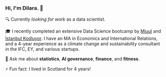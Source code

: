 ### Hi, I'm Dilara. 👋

🔍 Currently *looking for work* as a data scientist. 

🎓 I recently completed an extensive Data Science bootcamp by [Miuul](https://miuul.com) and [İstanbul Kodluyor](https://istanbulkodluyor.com/istanbul-kodluyor). I have an MA in Economics and International Relations, and a 4-year experience as a climate change and sustainability consultant in the IFC, EY, and various startups.

💬 Ask me about **statistics**, **AI governance**, **finance**, and **fitness**.

⚡ Fun fact: I lived in Scotland for 4 years!

